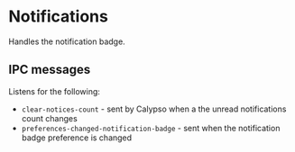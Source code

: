 # Notifications

Handles the notification badge.

## IPC messages

Listens for the following:

- `clear-notices-count` - sent by Calypso when a the unread notifications count changes
- `preferences-changed-notification-badge` - sent when the notification badge preference is changed
